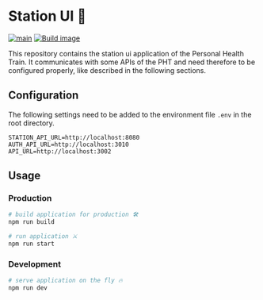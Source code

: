 # Station UI 🍭

[![main](https://github.com/PHT-Medic/station-ui/actions/workflows/main.yml/badge.svg)](https://github.com/PHT-Medic/station-ui/actions/workflows/main.yml)
[![Build image](https://github.com/PHT-Medic/station-ui/actions/workflows/build.yml/badge.svg)](https://github.com/PHT-Medic/station-ui/actions/workflows/build.yml)

This repository contains the station ui application of the Personal Health Train.
It communicates with some APIs of the PHT and need therefore to be configured properly, like described
in the following sections.

## Configuration
The following settings need to be added to the environment file `.env` in the root directory.
```
STATION_API_URL=http://localhost:8080
AUTH_API_URL=http://localhost:3010
API_URL=http://localhost:3002
```

## Usage

### Production

``` bash
# build application for production 🛠
npm run build

# run application ⚔
npm run start
```

### Development

``` bash
# serve application on the fly 🔥
npm run dev
````
